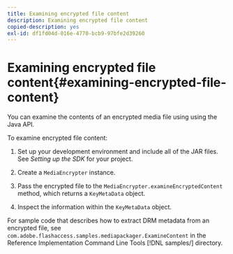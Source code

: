 ```yaml
---
title: Examining encrypted file content
description: Examining encrypted file content
copied-description: yes
exl-id: df1fd04d-016e-4770-bcb9-97bfe2d39260
---
```

# Examining encrypted file content{#examining-encrypted-file-content}

You can examine the contents of an encrypted media file using using the Java API.

To examine encrypted file content:

1. Set up your development environment and include all of the JAR files. See *Setting up the SDK* for your project. 
1. Create a `MediaEncrypter` instance. 
1. Pass the encrypted file to the `MediaEncrypter.examineEncryptedContent` method, which returns a `KeyMetaData` object. 

1. Inspect the information within the `KeyMetaData` object.

For sample code that describes how to extract DRM metadata from an encrypted file, see `com.adobe.flashaccess.samples.mediapackager.ExamineContent` in the Reference Implementation Command Line Tools [!DNL samples/] directory.
